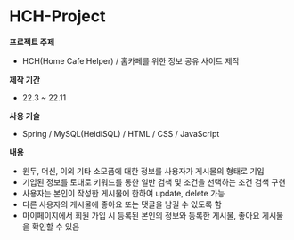 # HCH-Project
__프로젝트 주제__
  * HCH(Home Cafe Helper) / 홈카페를 위한 정보 공유 사이트 제작
  
__제작 기간__
  * 22.3 ~ 22.11
  
__사용 기술__
  * Spring / MySQL(HeidiSQL) / HTML / CSS / JavaScript
  
__내용__
  * 원두, 머신, 이외 기타 소모품에 대한 정보를 사용자가 게시물의 형태로 기입
  * 기입된 정보를 토대로 키워드를 통한 일반 검색 및 조건을 선택하는 조건 검색 구현
  * 사용자는 본인이 작성한 게시물에 한하여 update, delete 가능
  * 다른 사용자의 게시물에 좋아요 또는 댓글을 남길 수 있도록 함
  * 마이페이지에서 회원 가입 시 등록된 본인의 정보와 등록한 게시물, 좋아요 게시물을 확인할 수 있음
